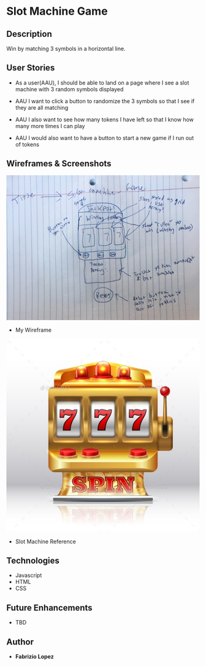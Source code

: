 # Slot Machine Game

## Description
Win by matching 3 symbols in a horizontal line. 

## User Stories
- As a user(AAU), I should be able to land on a page where I see a slot machine with 3 random symbols displayed

- AAU I want to click a button to randomize the 3 symbols so that I see if they are all matching

- AAU I also want to see how many tokens I have left so that I know how many more times I can play

- AAU I would also want to have a button to start a new game if I run out of tokens

## Wireframes & Screenshots
![Wireframe](images/mywireframe.jpeg)
- My Wireframe

![Slot Machine](images/slot-machine-ref.jpg)
- Slot Machine Reference

## Technologies
- Javascript
- HTML
- CSS

## Future Enhancements
- TBD

## Author
- **Fabrizio Lopez**